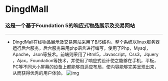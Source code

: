 # DingdMall
### 这是一个基于Foundation 5的响应式物品展示及交易网站
***
* DingdMall在线物品展示及交易网站采用了B/S结构，整个系统以linux服务器运行后台服务，后台服务采用php语言进行编写，使用了Php，Mysql，Apache，Json等技术。前端则采用了Html5，Javascript，Css3，Jquery ，Ajax，Foundation等技术，并使用了响应式设计使之能够在手机，平板，PC等不同大小屏幕的设备上都能够自适应布局，使内容能够完美呈现出来，从而获得优秀的用户体验。
![img](snapshot.png 'preview')
